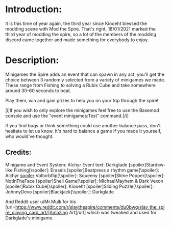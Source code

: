 # Introduction:
It is this time of year again, the third year since Kiooeht blessed the modding scene with Mod the Spire. That's right, 18/01/2021 marked the third year of modding the spire, so a lot of the members of the modding discord came together and made something for everybody to enjoy.

# Description:
Minigames the Spire adds an event that can spawn in any act, you'll get the choice between 3 randomly selected from a variety of minigames we made. These range from Fishing to solving a Rubix Cube and take somewhere around 30-60 seconds to beat.  
  
Play them, win and gain prizes to help you on your trip through the spire!

[i]If you wish to only explore the minigames feel free to use the Basemod console and use the "event minigames:Test" command.[/i]

If you find bugs or think something could use another balance pass, don't hesitate to let us know. It's hard to balance a game if you made it yourself, who would've thought.

## Credits:
Minigame and Event System: Alchyr
Event text: Darkglade
[spoiler]Stardew-like Fishing[\spoiler]: Erasels
[spoiler]Beatpress a rhythm game[\spoiler]: Alchyr
[spoiler](Nob) Voltorbflip[\spoiler]: Squeeny
[spoiler]Slime Popper[\spoiler]: NotInTheFace
[spoiler]Shell Game[\spoiler]: MichaelMayhem & Dark Vexon
[spoiler]Rubix Cube[\spoiler]: Kiooeht
[spoiler]Sliding Puzzle[\spoiler]: JohnnyDevo
[spoiler]Blackjack[\spoiler]: Darkglade

And Reddit user u/Mr.Mulk for his [url=https://www.reddit.com/r/slaythespire/comments/du0bwg/slay_the_spire_playing_card_art/]Amazing Art[/url] which was tweaked and used for Darkglade's minigame.
